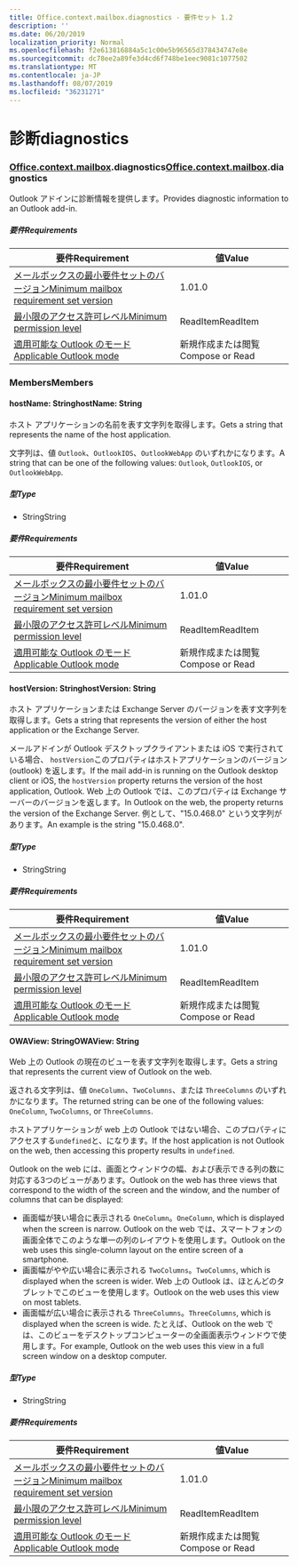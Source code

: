 ```yaml
---
title: Office.context.mailbox.diagnostics - 要件セット 1.2
description: ''
ms.date: 06/20/2019
localization_priority: Normal
ms.openlocfilehash: f2e613816884a5c1c00e5b96565d378434747e8e
ms.sourcegitcommit: dc78ee2a89fe3d4cd6f748be1eec9081c1077502
ms.translationtype: MT
ms.contentlocale: ja-JP
ms.lasthandoff: 08/07/2019
ms.locfileid: "36231271"
---
```

# <a name="diagnostics"></a><span data-ttu-id="93516-102">診断</span><span class="sxs-lookup"><span data-stu-id="93516-102">diagnostics</span></span>

### <a name="officeofficemdcontextofficecontextmdmailboxofficecontextmailboxmddiagnostics"></a><span data-ttu-id="93516-103">[Office](Office.md)[.context](Office.context.md)[.mailbox](Office.context.mailbox.md).diagnostics</span><span class="sxs-lookup"><span data-stu-id="93516-103">[Office](Office.md)[.context](Office.context.md)[.mailbox](Office.context.mailbox.md).diagnostics</span></span>

<span data-ttu-id="93516-104">Outlook アドインに診断情報を提供します。</span><span class="sxs-lookup"><span data-stu-id="93516-104">Provides diagnostic information to an Outlook add-in.</span></span>

##### <a name="requirements"></a><span data-ttu-id="93516-105">要件</span><span class="sxs-lookup"><span data-stu-id="93516-105">Requirements</span></span>

|<span data-ttu-id="93516-106">要件</span><span class="sxs-lookup"><span data-stu-id="93516-106">Requirement</span></span>| <span data-ttu-id="93516-107">値</span><span class="sxs-lookup"><span data-stu-id="93516-107">Value</span></span>|
|---|---|
|[<span data-ttu-id="93516-108">メールボックスの最小要件セットのバージョン</span><span class="sxs-lookup"><span data-stu-id="93516-108">Minimum mailbox requirement set version</span></span>](/office/dev/add-ins/reference/requirement-sets/outlook-api-requirement-sets)| <span data-ttu-id="93516-109">1.0</span><span class="sxs-lookup"><span data-stu-id="93516-109">1.0</span></span>|
|[<span data-ttu-id="93516-110">最小限のアクセス許可レベル</span><span class="sxs-lookup"><span data-stu-id="93516-110">Minimum permission level</span></span>](/outlook/add-ins/understanding-outlook-add-in-permissions)| <span data-ttu-id="93516-111">ReadItem</span><span class="sxs-lookup"><span data-stu-id="93516-111">ReadItem</span></span>|
|[<span data-ttu-id="93516-112">適用可能な Outlook のモード</span><span class="sxs-lookup"><span data-stu-id="93516-112">Applicable Outlook mode</span></span>](/outlook/add-ins/#extension-points)| <span data-ttu-id="93516-113">新規作成または閲覧</span><span class="sxs-lookup"><span data-stu-id="93516-113">Compose or Read</span></span>|

### <a name="members"></a><span data-ttu-id="93516-114">Members</span><span class="sxs-lookup"><span data-stu-id="93516-114">Members</span></span>

#### <a name="hostname-string"></a><span data-ttu-id="93516-115">hostName: String</span><span class="sxs-lookup"><span data-stu-id="93516-115">hostName: String</span></span>

<span data-ttu-id="93516-116">ホスト アプリケーションの名前を表す文字列を取得します。</span><span class="sxs-lookup"><span data-stu-id="93516-116">Gets a string that represents the name of the host application.</span></span>

<span data-ttu-id="93516-117">文字列は、値 `Outlook`、`OutlookIOS`、`OutlookWebApp` のいずれかになります。</span><span class="sxs-lookup"><span data-stu-id="93516-117">A string that can be one of the following values: `Outlook`, `OutlookIOS`, or `OutlookWebApp`.</span></span>

##### <a name="type"></a><span data-ttu-id="93516-118">型</span><span class="sxs-lookup"><span data-stu-id="93516-118">Type</span></span>

*   <span data-ttu-id="93516-119">String</span><span class="sxs-lookup"><span data-stu-id="93516-119">String</span></span>

##### <a name="requirements"></a><span data-ttu-id="93516-120">要件</span><span class="sxs-lookup"><span data-stu-id="93516-120">Requirements</span></span>

|<span data-ttu-id="93516-121">要件</span><span class="sxs-lookup"><span data-stu-id="93516-121">Requirement</span></span>| <span data-ttu-id="93516-122">値</span><span class="sxs-lookup"><span data-stu-id="93516-122">Value</span></span>|
|---|---|
|[<span data-ttu-id="93516-123">メールボックスの最小要件セットのバージョン</span><span class="sxs-lookup"><span data-stu-id="93516-123">Minimum mailbox requirement set version</span></span>](/office/dev/add-ins/reference/requirement-sets/outlook-api-requirement-sets)| <span data-ttu-id="93516-124">1.0</span><span class="sxs-lookup"><span data-stu-id="93516-124">1.0</span></span>|
|[<span data-ttu-id="93516-125">最小限のアクセス許可レベル</span><span class="sxs-lookup"><span data-stu-id="93516-125">Minimum permission level</span></span>](/outlook/add-ins/understanding-outlook-add-in-permissions)| <span data-ttu-id="93516-126">ReadItem</span><span class="sxs-lookup"><span data-stu-id="93516-126">ReadItem</span></span>|
|[<span data-ttu-id="93516-127">適用可能な Outlook のモード</span><span class="sxs-lookup"><span data-stu-id="93516-127">Applicable Outlook mode</span></span>](/outlook/add-ins/#extension-points)| <span data-ttu-id="93516-128">新規作成または閲覧</span><span class="sxs-lookup"><span data-stu-id="93516-128">Compose or Read</span></span>|

#### <a name="hostversion-string"></a><span data-ttu-id="93516-129">hostVersion: String</span><span class="sxs-lookup"><span data-stu-id="93516-129">hostVersion: String</span></span>

<span data-ttu-id="93516-130">ホスト アプリケーションまたは Exchange Server のバージョンを表す文字列を取得します。</span><span class="sxs-lookup"><span data-stu-id="93516-130">Gets a string that represents the version of either the host application or the Exchange Server.</span></span>

<span data-ttu-id="93516-131">メールアドインが Outlook デスクトップクライアントまたは iOS で実行されている場合、 `hostVersion`このプロパティはホストアプリケーションのバージョン (outlook) を返します。</span><span class="sxs-lookup"><span data-stu-id="93516-131">If the mail add-in is running on the Outlook desktop client or iOS, the `hostVersion` property returns the version of the host application, Outlook.</span></span> <span data-ttu-id="93516-132">Web 上の Outlook では、このプロパティは Exchange サーバーのバージョンを返します。</span><span class="sxs-lookup"><span data-stu-id="93516-132">In Outlook on the web, the property returns the version of the Exchange Server.</span></span> <span data-ttu-id="93516-133">例として、"15.0.468.0" という文字列があります。</span><span class="sxs-lookup"><span data-stu-id="93516-133">An example is the string "15.0.468.0".</span></span>

##### <a name="type"></a><span data-ttu-id="93516-134">型</span><span class="sxs-lookup"><span data-stu-id="93516-134">Type</span></span>

*   <span data-ttu-id="93516-135">String</span><span class="sxs-lookup"><span data-stu-id="93516-135">String</span></span>

##### <a name="requirements"></a><span data-ttu-id="93516-136">要件</span><span class="sxs-lookup"><span data-stu-id="93516-136">Requirements</span></span>

|<span data-ttu-id="93516-137">要件</span><span class="sxs-lookup"><span data-stu-id="93516-137">Requirement</span></span>| <span data-ttu-id="93516-138">値</span><span class="sxs-lookup"><span data-stu-id="93516-138">Value</span></span>|
|---|---|
|[<span data-ttu-id="93516-139">メールボックスの最小要件セットのバージョン</span><span class="sxs-lookup"><span data-stu-id="93516-139">Minimum mailbox requirement set version</span></span>](/office/dev/add-ins/reference/requirement-sets/outlook-api-requirement-sets)| <span data-ttu-id="93516-140">1.0</span><span class="sxs-lookup"><span data-stu-id="93516-140">1.0</span></span>|
|[<span data-ttu-id="93516-141">最小限のアクセス許可レベル</span><span class="sxs-lookup"><span data-stu-id="93516-141">Minimum permission level</span></span>](/outlook/add-ins/understanding-outlook-add-in-permissions)| <span data-ttu-id="93516-142">ReadItem</span><span class="sxs-lookup"><span data-stu-id="93516-142">ReadItem</span></span>|
|[<span data-ttu-id="93516-143">適用可能な Outlook のモード</span><span class="sxs-lookup"><span data-stu-id="93516-143">Applicable Outlook mode</span></span>](/outlook/add-ins/#extension-points)| <span data-ttu-id="93516-144">新規作成または閲覧</span><span class="sxs-lookup"><span data-stu-id="93516-144">Compose or Read</span></span>|

#### <a name="owaview-string"></a><span data-ttu-id="93516-145">OWAView: String</span><span class="sxs-lookup"><span data-stu-id="93516-145">OWAView: String</span></span>

<span data-ttu-id="93516-146">Web 上の Outlook の現在のビューを表す文字列を取得します。</span><span class="sxs-lookup"><span data-stu-id="93516-146">Gets a string that represents the current view of Outlook on the web.</span></span>

<span data-ttu-id="93516-147">返される文字列は、値 `OneColumn`、`TwoColumns`、または `ThreeColumns` のいずれかになります。</span><span class="sxs-lookup"><span data-stu-id="93516-147">The returned string can be one of the following values: `OneColumn`, `TwoColumns`, or `ThreeColumns`.</span></span>

<span data-ttu-id="93516-148">ホストアプリケーションが web 上の Outlook ではない場合、このプロパティにアクセスする`undefined`と、になります。</span><span class="sxs-lookup"><span data-stu-id="93516-148">If the host application is not Outlook on the web, then accessing this property results in `undefined`.</span></span>

<span data-ttu-id="93516-149">Outlook on the web には、画面とウィンドウの幅、および表示できる列の数に対応する3つのビューがあります。</span><span class="sxs-lookup"><span data-stu-id="93516-149">Outlook on the web has three views that correspond to the width of the screen and the window, and the number of columns that can be displayed:</span></span>

*   <span data-ttu-id="93516-150">画面幅が狭い場合に表示される `OneColumn`。</span><span class="sxs-lookup"><span data-stu-id="93516-150">`OneColumn`, which is displayed when the screen is narrow.</span></span> <span data-ttu-id="93516-151">Outlook on the web では、スマートフォンの画面全体でこのような単一の列のレイアウトを使用します。</span><span class="sxs-lookup"><span data-stu-id="93516-151">Outlook on the web uses this single-column layout on the entire screen of a smartphone.</span></span>
*   <span data-ttu-id="93516-152">画面幅がやや広い場合に表示される `TwoColumns`。</span><span class="sxs-lookup"><span data-stu-id="93516-152">`TwoColumns`, which is displayed when the screen is wider.</span></span> <span data-ttu-id="93516-153">Web 上の Outlook は、ほとんどのタブレットでこのビューを使用します。</span><span class="sxs-lookup"><span data-stu-id="93516-153">Outlook on the web uses this view on most tablets.</span></span>
*   <span data-ttu-id="93516-154">画面幅が広い場合に表示される `ThreeColumns`。</span><span class="sxs-lookup"><span data-stu-id="93516-154">`ThreeColumns`, which is displayed when the screen is wide.</span></span> <span data-ttu-id="93516-155">たとえば、Outlook on the web では、このビューをデスクトップコンピューターの全画面表示ウィンドウで使用します。</span><span class="sxs-lookup"><span data-stu-id="93516-155">For example, Outlook on the web uses this view in a full screen window on a desktop computer.</span></span>

##### <a name="type"></a><span data-ttu-id="93516-156">型</span><span class="sxs-lookup"><span data-stu-id="93516-156">Type</span></span>

*   <span data-ttu-id="93516-157">String</span><span class="sxs-lookup"><span data-stu-id="93516-157">String</span></span>

##### <a name="requirements"></a><span data-ttu-id="93516-158">要件</span><span class="sxs-lookup"><span data-stu-id="93516-158">Requirements</span></span>

|<span data-ttu-id="93516-159">要件</span><span class="sxs-lookup"><span data-stu-id="93516-159">Requirement</span></span>| <span data-ttu-id="93516-160">値</span><span class="sxs-lookup"><span data-stu-id="93516-160">Value</span></span>|
|---|---|
|[<span data-ttu-id="93516-161">メールボックスの最小要件セットのバージョン</span><span class="sxs-lookup"><span data-stu-id="93516-161">Minimum mailbox requirement set version</span></span>](/office/dev/add-ins/reference/requirement-sets/outlook-api-requirement-sets)| <span data-ttu-id="93516-162">1.0</span><span class="sxs-lookup"><span data-stu-id="93516-162">1.0</span></span>|
|[<span data-ttu-id="93516-163">最小限のアクセス許可レベル</span><span class="sxs-lookup"><span data-stu-id="93516-163">Minimum permission level</span></span>](/outlook/add-ins/understanding-outlook-add-in-permissions)| <span data-ttu-id="93516-164">ReadItem</span><span class="sxs-lookup"><span data-stu-id="93516-164">ReadItem</span></span>|
|[<span data-ttu-id="93516-165">適用可能な Outlook のモード</span><span class="sxs-lookup"><span data-stu-id="93516-165">Applicable Outlook mode</span></span>](/outlook/add-ins/#extension-points)| <span data-ttu-id="93516-166">新規作成または閲覧</span><span class="sxs-lookup"><span data-stu-id="93516-166">Compose or Read</span></span>|
